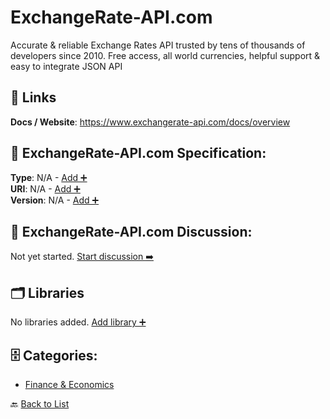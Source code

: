 # ExchangeRate-API.com

Accurate & reliable Exchange Rates API trusted by tens of thousands of developers since 2010. Free access, all world currencies, helpful support &amp; easy to integrate JSON API

##  🔗 Links
**Docs / Website**: https://www.exchangerate-api.com/docs/overview

## 🧬 ExchangeRate-API.com Specification:
**Type**: N/A - [Add ➕](https://github.com/apis-list/apis-list/edit/main/apis.yaml#L6052)  
**URI**: N/A - [Add ➕](https://github.com/apis-list/apis-list/edit/main/apis.yaml#L6052)  
**Version**: N/A - [Add ➕](https://github.com/apis-list/apis-list/edit/main/apis.yaml#L6052)

## 💬 ExchangeRate-API.com Discussion:
Not yet started. [Start discussion ➡️](https://github.com/apis-list/apis-list/discussions/new)

## 🗂️ Libraries

No libraries added. [Add library ➕](https://github.com/apis-list/apis-list/edit/main/apis.yaml#L6052)    


## 🗄️ Categories:
- [Finance & Economics](https://github.com/apis-list/apis-list#finance--economics-)

🔙  [Back to List](https://github.com/apis-list/apis-list)
